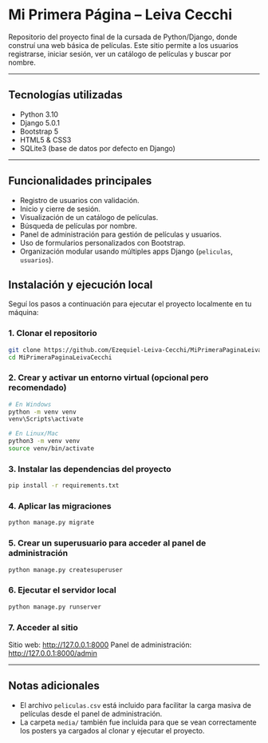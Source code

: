 #  Mi Primera Página – Leiva Cecchi

Repositorio del proyecto final de la cursada de Python/Django, donde construí una web básica de películas. Este sitio permite a los usuarios registrarse, iniciar sesión, ver un catálogo de películas y buscar por nombre.

---


##  Tecnologías utilizadas

-  Python 3.10
-  Django 5.0.1
-  Bootstrap 5
-  HTML5 & CSS3
-  SQLite3 (base de datos por defecto en Django)

---

##  Funcionalidades principales

-  Registro de usuarios con validación.
-  Inicio y cierre de sesión.
-  Visualización de un catálogo de películas.
-  Búsqueda de películas por nombre.
-  Panel de administración para gestión de películas y usuarios.
-  Uso de formularios personalizados con Bootstrap.
-  Organización modular usando múltiples apps Django (`peliculas`, `usuarios`).

## Instalación y ejecución local

Seguí los pasos a continuación para ejecutar el proyecto localmente en tu máquina:

### 1. Clonar el repositorio
```bash
git clone https://github.com/Ezequiel-Leiva-Cecchi/MiPrimeraPaginaLeivaCecchi.git
cd MiPrimeraPaginaLeivaCecchi
```
### 2. Crear y activar un entorno virtual (opcional pero recomendado)
```bash
# En Windows
python -m venv venv
venv\Scripts\activate

# En Linux/Mac
python3 -m venv venv
source venv/bin/activate
```
### 3. Instalar las dependencias del proyecto
```bash
pip install -r requirements.txt
```
### 4. Aplicar las migraciones
```bash
python manage.py migrate
```
### 5. Crear un superusuario para acceder al panel de administración
```bash
python manage.py createsuperuser
```
### 6. Ejecutar el servidor local
```bash
python manage.py runserver
```
### 7. Acceder al sitio
Sitio web: http://127.0.0.1:8000
Panel de administración: http://127.0.0.1:8000/admin

---

## Notas adicionales

- El archivo `peliculas.csv` está incluido para facilitar la carga masiva de películas desde el panel de administración.
- La carpeta `media/` también fue incluida para que se vean correctamente los posters ya cargados al clonar y ejecutar el proyecto.

